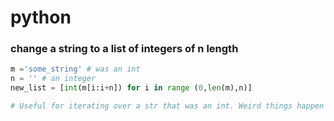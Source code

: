 # python
### change a string to a list of integers of n length


```python
m ='some_string' # was an int
n = '' # an integer
new_list = [int(m[i:i+n]) for i in range (0,len(m),n)]

# Useful for iterating over a str that was an int. Weird things happen if n is not a divisor of len(m).

```
